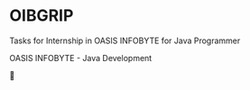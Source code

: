 # OIBGRIP
Tasks for Internship in OASIS INFOBYTE for Java Programmer

OASIS INFOBYTE - Java Development

🔗
